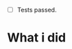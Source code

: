 <!-- Thanks for this pull-request! -->
<!-- It's important keep splash-cli updated -->
<!-- Please before submit check a few things -->

- [ ] Tests passed.

# What i did
<!-- Thanks again! -->
